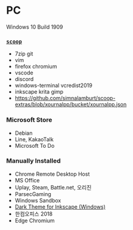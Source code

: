 PC
========
Windows 10 Build 1909

### [`scoop`](https://scoop.sh)
- 7zip git
- vim
- firefox chromium
- vscode
- discord
- windows-terminal vcredist2019
- inkscape krita gimp
- https://github.com/simnalamburt/scoop-extras/blob/xournalpp/bucket/xournalpp.json

### Microsoft Store
- Debian
- Line, KakaoTalk
- Microsoft To Do

### Manually Installed
- Chrome Remote Desktop Host
- MS Office
- Uplay, Steam, Battle.net, 오리진
- ParsecGaming
- Windows Sandbox
- [Dark Theme for Inkscape (Windows)](https://github.com/SimBotBiz/inkscape-dark-theme)
- 한컴오피스 2018
- Edge Chromium
